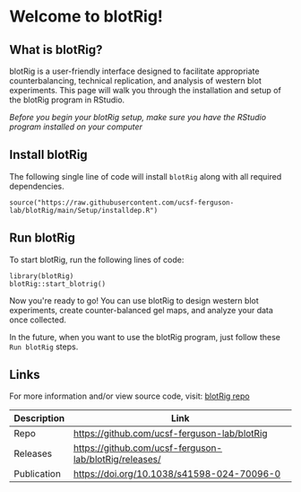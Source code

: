 # Welcome to blotRig!

## What is blotRig?

blotRig is a user-friendly interface designed to facilitate appropriate counterbalancing, technical replication, and analysis of western blot experiments. This page will walk you through the installation and setup of the blotRig program in RStudio.

*Before you begin your blotRig setup, make sure you have the RStudio program installed on your computer*

## Install blotRig 

The following single line of code will install `blotRig` along with all required dependencies.

```{r}
source("https://raw.githubusercontent.com/ucsf-ferguson-lab/blotRig/main/Setup/installdep.R")
```

## Run blotRig

To start blotRig, run the following lines of code:

```{r}
library(blotRig)
blotRig::start_blotrig()
```

Now you're ready to go! You can use blotRig to design western blot experiments, create counter-balanced gel maps, and analyze your data once collected. 

In the future, when you want to use the blotRig program, just follow these `Run blotRig` steps.

## Links
For more information and/or view source code, visit: [blotRig repo](https://github.com/ucsf-ferguson-lab/blotRig)

|Description|Link|
|---|---|
|Repo|https://github.com/ucsf-ferguson-lab/blotRig|
|Releases|https://github.com/ucsf-ferguson-lab/blotRig/releases/|
|Publication|https://doi.org/10.1038/s41598-024-70096-0|
